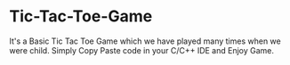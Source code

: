 # Tic-Tac-Toe-Game
It's a Basic Tic Tac Toe Game which we have played many times when we were child. Simply Copy Paste code in your C/C++ IDE and Enjoy Game.

